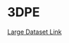 # 3DPE
[Large Dataset Link](https://drive.google.com/drive/folders/1SP3KwMGKmbgUlww2wfzuiGk5vhq9eDTU?usp=share_link)